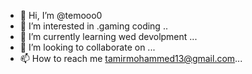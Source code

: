 - 👋 Hi, I’m @temooo0
- 👀 I’m interested in .gaming coding ..
- 🌱 I’m currently learning wed devolpment ...
- 💞️ I’m looking to collaborate on ...
- 📫 How to reach me tamirmohammed13@gmail.com...

<!---
temooo0/temooo0 is a ✨ special ✨ repository because its `README.md` (this file) appears on your GitHub profile.
You can click the Preview link to take a look at your changes.
--->
